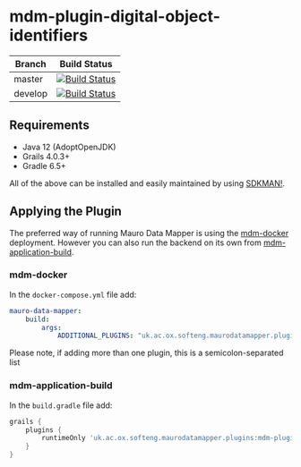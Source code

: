 # mdm-plugin-digital-object-identifiers

| Branch | Build Status |
| ------ | ------------ |
| master | [![Build Status](https://jenkins.cs.ox.ac.uk/buildStatus/icon?job=Mauro+Data+Mapper+Plugins%2Fmdm-plugin-digital-object-identifiers%2Fmain)](https://jenkins.cs.ox.ac.uk/blue/organizations/jenkins/Mauro%20Data%20Mapper%20Plugins%2Fmdm-plugin-digital-object-identifiers/branches) |
| develop | [![Build Status](https://jenkins.cs.ox.ac.uk/buildStatus/icon?job=Mauro+Data+Mapper+Plugins%2Fmdm-plugin-digital-object-identifiers%2Fdevelop)](https://jenkins.cs.ox.ac.uk/blue/organizations/jenkins/Mauro%20Data%20Mapper%20Plugins%2Fmdm-plugin-digital-object-identifiers/branches) |

## Requirements

* Java 12 (AdoptOpenJDK)
* Grails 4.0.3+
* Gradle 6.5+

All of the above can be installed and easily maintained by using [SDKMAN!](https://sdkman.io/install).

## Applying the Plugin

The preferred way of running Mauro Data Mapper is using the [mdm-docker](https://github.com/MauroDataMapper/mdm-docker) deployment. However you can
also run the backend on its own from [mdm-application-build](https://github.com/MauroDataMapper/mdm-application-build).

### mdm-docker

In the `docker-compose.yml` file add:

```yml
mauro-data-mapper:
    build:
        args:
            ADDITIONAL_PLUGINS: "uk.ac.ox.softeng.maurodatamapper.plugins:mdm-plugin-digital-object-identifiers:1.0.0-SNAPSHOT"
```

Please note, if adding more than one plugin, this is a semicolon-separated list

### mdm-application-build

In the `build.gradle` file add:

```groovy
grails {
    plugins {
        runtimeOnly 'uk.ac.ox.softeng.maurodatamapper.plugins:mdm-plugin-digital-object-identifiers:1.0.0-SNAPSHOT'
    }
}
```
